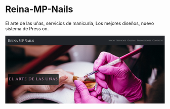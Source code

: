 # Reina-MP-Nails

El arte de las uñas, servicios de manicuria, Los mejores diseños, nuevo sistema de Press on.

![](https://github.com/mauromp21/Reina-MP-Nails/blob/main/imagenes/index/cover.jpg)

